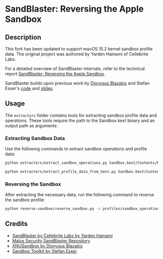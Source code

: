 # SandBlaster: Reversing the Apple Sandbox

## Description

This fork has been updated to support macOS 15.2 kernel sandbox profile data. The original project was authored by Yarden Hamami of Cellebrite Labs.

For a detailed overview of SandBlaster internals, refer to the technical report [SandBlaster: Reversing the Apple Sandbox](https://arxiv.org/abs/1608.04303).

SandBlaster builds upon previous work by [Dionysus Blazakis](https://github.com/dionthegod/XNUSandbox) and Stefan Esser's [code](https://github.com/sektioneins/sandbox_toolkit) and [slides](https://www.slideshare.net/i0n1c/ruxcon-2014-stefan-esser-ios8-containers-sandboxes-and-entitlements).

## Usage

The `extractors` folder contains tools for extracting sandbox profile data and operations. These tools require the path to the Sandbox kext binary and an output path as arguments:

### Extracting Sandbox Data

Use the following commands to extract sandbox operations and profile data:

```sh
python extractors/extract_sandbox_operations.py Sandbox.kext/Contents/MacOS/Sandbox profiles/sandbox_operations
```

```sh
python extractors/extract_profile_data_from_kext.py Sandbox.kext/Contents/MacOS/Sandbox profiles/profile_data
```

### Reversing the Sandbox

After extracting the necessary data, run the following command to reverse the sandbox profile:

```sh
python reverse-sandbox/reverse_sandbox.py -o profiles/sandbox_operations profiles/profile_data --output profiles/profile_data_reversed
```

## Credits

- [SandBlaster by Cellebrite Labs by Yarden Hamami](https://github.com/cellebrite-labs/sandblaster)
- [Malus Security SandBlaster Repository](https://github.com/malus-security/sandblaster)
- [XNUSandbox by Dionysus Blazakis](https://github.com/dionthegod/XNUSandbox)
- [Sandbox Toolkit by Stefan Esser](https://github.com/sektioneins/sandbox_toolkit)
